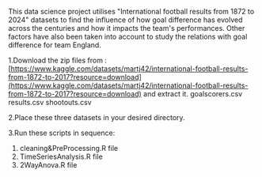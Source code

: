 
This data science project utilises "International football results from 1872 to 2024" datasets to find the influence of how goal difference has evolved across the centuries and how it impacts the team's performances. Other factors have also been taken into account to study the relations with goal difference for team England.

1.Download the zip files from :[https://www.kaggle.com/datasets/martj42/international-football-results-from-1872-to-2017?resource=download](https://www.kaggle.com/datasets/martj42/international-football-results-from-1872-to-2017?resource=download) and extract it.
goalscorers.csv
results.csv
shootouts.csv

2.Place these three datasets in your desired directory.

3.Run these scripts in sequence:
1. cleaning&PreProcessing.R file 
2. TimeSeriesAnalysis.R file 
3. 2WayAnova.R file 

